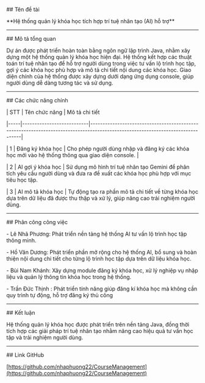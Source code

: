 \##  Tên đề tài

\*\*Hệ thống quản lý khóa học tích hợp trí tuệ nhân tạo (AI) hỗ trợ\*\*



---



\##  Mô tả tổng quan

Dự án được phát triển hoàn toàn bằng ngôn ngữ lập trình Java, nhằm xây dựng một hệ thống quản lý khóa học hiện đại. Hệ thống kết hợp các thuật toán trí tuệ nhân tạo để hỗ trợ người dùng trong việc tư vấn lộ trình học tập, gợi ý các khóa học phù hợp và mô tả chi tiết nội dung các khóa học. Giao diện chính của hệ thống được xây dựng dưới dạng ứng dụng console, giúp người dùng dễ dàng tương tác và sử dụng.



---



\##  Các chức năng chính



| STT | Tên chức năng             | Mô tả chi tiết                                                                                                                  

|-----|---------------------------|--------------------------------------------------------------------------------------------------------------------------------|

| 1   | Đăng ký khóa học          | Cho phép người dùng nhập và đăng ký các khóa học mới vào hệ thống thông qua giao diện console.                                 |

| 2   | AI gợi ý khóa học         | Sử dụng mô hình trí tuệ nhân tạo Gemini để phân tích yêu cầu người dùng và đưa ra đề xuất các khóa học phù hợp với mục tiêu học                                     tập.   

| 3   | AI mô tả khóa học         | Tự động tạo ra phần mô tả chi tiết về từng khóa học dựa trên dữ liệu đã được thu thập và xử lý, giúp nâng cao trải nghiệm người                                     dùng. 



---



\##  Phân công công việc



\- Lê Nhã Phương: Phát triển nền tảng hệ thống AI tư vấn lộ trình học tập thông minh.  

\- Hồ Văn Dương: Phát triển phần mở rộng cho hệ thống AI, bổ sung và hoàn thiện nội dung chi tiết cho từng lộ trình học tập dựa trên dữ liệu khóa học.  

\- Bùi Nam Khánh: Xây dựng module đăng ký khóa học, xử lý nghiệp vụ nhập liệu và quản lý thông tin khóa học trong hệ thống.

\- Trần Đức Thịnh :  Phát triển tính năng giúp đăng kí khóa học mà không cần quy trình tự động, hỗ trợ đăng ký thủ công 


---



\##  Kết luận

Hệ thống quản lý khóa học được phát triển trên nền tảng Java, đồng thời tích hợp các giải pháp trí tuệ nhân tạo nhằm nâng cao hiệu quả tư vấn học tập và trải nghiệm người dùng.



---



\##  Link GitHub

\[https://github.com/nhaphuong22/CourseManagement](https://github.com/nhaphuong22/CourseManagement)

